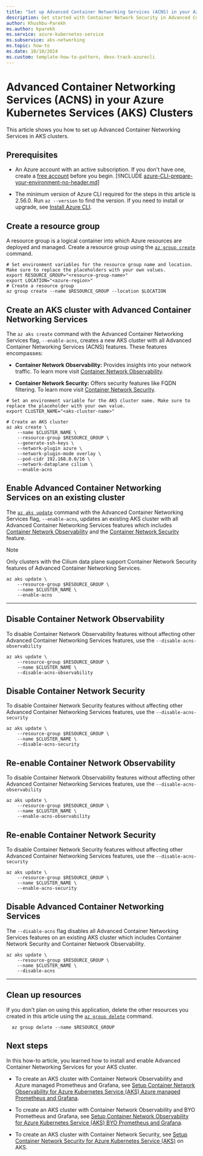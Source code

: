```yaml
---
title: "Set up Advanced Container Networking Services (ACNS) in your Azure Kubernetes Services (AKS) Clusters"
description: Get started with Container Network Security in Advanced Container Networking Services (ACNS) for your AKS cluster using Azure managed Cilium Network Policies.
author: Khushbu-Parekh
ms.author: kparekh
ms.service: azure-kubernetes-service
ms.subservice: aks-networking
ms.topic: how-to
ms.date: 10/10/2024
ms.custom: template-how-to-pattern, devx-track-azurecli
---
```


# Advanced Container Networking Services (ACNS) in your Azure Kubernetes Services (AKS) Clusters

This article shows you how to set up Advanced Container Networking Services in AKS clusters.

## Prerequisites

* An Azure account with an active subscription. If you don't have one, create a [free account](https://azure.microsoft.com/free/?WT.mc_id=A261C142F) before you begin.
[!INCLUDE [azure-CLI-prepare-your-environment-no-header.md](~/reusable-content/azure-cli/azure-cli-prepare-your-environment-no-header.md)]

* The minimum version of Azure CLI required for the steps in this article is 2.56.0. Run `az --version` to find the version. If you need to install or upgrade, see [Install Azure CLI](/cli/azure/install-azure-cli).

## Create a resource group

A resource group is a logical container into which Azure resources are deployed and managed. Create a resource group using the [`az group create`](/cli/azure/group#az_group_create) command.

```azurecli-interactive
# Set environment variables for the resource group name and location. Make sure to replace the placeholders with your own values.
export RESOURCE_GROUP="<resource-group-name>"
export LOCATION="<azure-region>"
# Create a resource group
az group create --name $RESOURCE_GROUP --location $LOCATION
```

## Create an AKS cluster with Advanced Container Networking Services

The `az aks create` command with the Advanced Container Networking Services flag, `--enable-acns`, creates a new AKS cluster with all Advanced Container Networking Services (ACNS) features. These features encompasses:
* **Container Network Observability:**  Provides insights into your network traffic. To learn more visit [Container Network Observability](./advanced-network-observability-concepts.md).

* **Container Network Security:** Offers security features like FQDN filtering. To learn more visit  [Container Network Security](./advanced-network-container-services-security-concepts.md).

```azurecli-interactive
# Set an environment variable for the AKS cluster name. Make sure to replace the placeholder with your own value.
export CLUSTER_NAME="<aks-cluster-name>"

# Create an AKS cluster
az aks create \
    --name $CLUSTER_NAME \
    --resource-group $RESOURCE_GROUP \
    --generate-ssh-keys \
    --network-plugin azure \
    --network-plugin-mode overlay \
    --pod-cidr 192.168.0.0/16 \
    --network-dataplane cilium \
    --enable-acns
```

## Enable Advanced Container Networking Services on an existing cluster

The [`az aks update`](/cli/azure/aks#az_aks_update) command with the Advanced Container Networking Services flag, `--enable-acns`, updates an existing AKS cluster with all Advanced Container Networking Services features which includes [Container Network Observability](./advanced-network-observability-concepts.md) and the [Container Network Security](./advanced-network-container-services-security-concepts.md) feature.


> [!NOTE]
> Only clusters with the Cilium data plane support Container Network Security features of Advanced Container Networking Services.

```azurecli-interactive
az aks update \
    --resource-group $RESOURCE_GROUP \
    --name $CLUSTER_NAME \
    --enable-acns
```

---

## Disable Container Network Observability 

To disable Container Network Observability features without affecting other Advanced Container Networking Services features, use the  `--disable-acns-observability` 

```azurecli-interactive
az aks update \
    --resource-group $RESOURCE_GROUP \
    --name $CLUSTER_NAME \
    --disable-acns-observability 
```

## Disable Container Network Security 

To disable Container Network Security features without affecting other Advanced Container Networking Services features, use the  `--disable-acns-security` 

```azurecli-interactive
az aks update \
    --resource-group $RESOURCE_GROUP \
    --name $CLUSTER_NAME \
    --disable-acns-security 
```


## Re-enable Container Network Observability 

To disable Container Network Observability features without affecting other Advanced Container Networking Services features, use the  `--disable-acns-observability` 

```azurecli-interactive
az aks update \
    --resource-group $RESOURCE_GROUP \
    --name $CLUSTER_NAME \
    --enable-acns-observability 
```

## Re-enable Container Network Security 

To disable Container Network Security features without affecting other Advanced Container Networking Services features, use the  `--disable-acns-security` 

```azurecli-interactive
az aks update \
    --resource-group $RESOURCE_GROUP \
    --name $CLUSTER_NAME \
    --enable-acns-security 
```


## Disable Advanced Container Networking Services

The `--disable-acns` flag disables all Advanced Container Networking Services features on an existing AKS cluster which includes Container Network Security and Container Network Observability.

```azurecli-interactive
az aks update \
    --resource-group $RESOURCE_GROUP \
    --name $CLUSTER_NAME \
    --disable-acns
```

---

## Clean up resources

If you don't plan on using this application, delete the other resources you created in this article using the [`az group delete`](/cli/azure/#az_group_delete) command.

```azurecli-interactive
  az group delete --name $RESOURCE_GROUP
```

## Next steps

In this how-to article, you learned how to install and enable Advanced Container Networking Services for your AKS cluster.

* To create an AKS cluster with Container Network Observability and Azure managed Prometheus and Grafana, see [Setup Container Network Observability for Azure Kubernetes Service (AKS) Azure managed Prometheus and Grafana](advanced-network-observability-cli.md).

* To create an AKS cluster with Container Network Observability and BYO Prometheus and Grafana, see [Setup Container Network Observability for Azure Kubernetes Service (AKS) BYO Prometheus and Grafana](advanced-network-observability-bring-your-own-cli.md).

* To create an AKS cluster with Container Network Security, see [Setup Container Network Security for Azure Kubernetes Service (AKS)](advanced-network-container-services-security-cli.md) on AKS.
